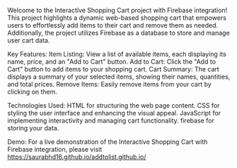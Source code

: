 Welcome to the Interactive Shopping Cart project with Firebase integration! This project highlights a dynamic web-based shopping cart that empowers users to effortlessly add items to their cart and remove them as needed. Additionally, the project utilizes Firebase as a database to store and manage user cart data.

Key Features:
Item Listing: View a list of available items, each displaying its name, price, and an "Add to Cart" button.
Add to Cart: Click the "Add to Cart" button to add items to your shopping cart.
Cart Summary: The cart displays a summary of your selected items, showing their names, quantities, and total prices.
Remove Items: Easily remove items from your cart by clicking on them.

Technologies Used:
HTML for structuring the web page content.
CSS for styling the user interface and enhancing the visual appeal.
JavaScript for implementing interactivity and managing cart functionality.
firebase for storing your data.

Demo:
For a live demonstration of the Interactive Shopping Cart with Firebase integration, please visit https://saurabhd16.github.io/addtolist.github.io/
